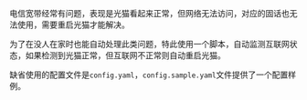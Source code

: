 电信宽带经常有问题，表现是光猫看起来正常，但网络无法访问，对应的固话也无法使用，需要重启光猫才能解决。

为了在没人在家时也能自动处理此类问题，特此使用一个脚本，自动监测互联网状态，如果检测到光猫正常，但互联网不正常则自动重启光猫。

缺省使用的配置文件是``config.yaml``，``config.sample.yaml``文件提供了一个配置样例。

